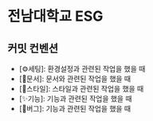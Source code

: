# 전남대학교 ESG

## 커밋 컨벤션

- [⚙세팅]: 환경설정과 관련된 작업을 했을 때
- [📜문서]: 문서와 관련된 작업을 했을 때
- [🎨스타일]: 스타일과 관련된 작업을 했을 때
- [✨기능]: 기능과 관련된 작업을 했을 때
- [🐞버그]: 기능과 관련된 작업을 했을 때
